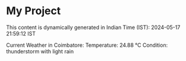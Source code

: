 # My Project

This content is dynamically generated in Indian Time (IST): 2024-05-17 21:59:12 IST


Current Weather in Coimbatore:
Temperature: 24.88 °C
Condition: thunderstorm with light rain
